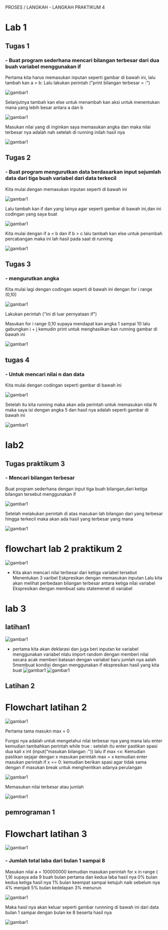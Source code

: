 PROSES / LANGKAH - LANGKAH PRAKTIKUM 4

# Lab 1
## Tugas 1

### - Buat program sederhana mencari bilangan terbesar dari dua buah variabel menggunakan if

Pertama kita harus memasukan inputan  seperti gambar di bawah ini, lalu tambah kan a > b: 
Lalu lakukan perintah ("print bilangan terbesar = :") 

![gambar1](gambar/Gambar1.jpeg)

Selanjutnya tambah kan else untuk menambah kan aksi untuk menentukan mana yang lebih besar antara a dan b

![gambar1](gambar/Gambar2.jpeg)


Masukan nilai yang di inginkan saya memasukan angka dan maka nilai terbesar nya adalah nah setelah di running inilah hasil nya

![gambar1](gambar/Gambar6.jpeg)


##  Tugas 2


### - Buat program mengurutkan data berdasarkan input sejumlah data dari tiga buah variabel dari data terkecil

Kita mulai dengan memasukan inputan seperti di bawah ini

![gambar1](gambar/Gambar3.jpeg)

Lalu tambah kan if dan yang lainya agar seperti gambar di bawah ini,dan ini codingan yang saya buat

![gambar1](gambar/Gambar4.jpeg)

Kita mulai dengan if a < b dan if b > c lalu tambah kan else untuk penambah percabangan maka ini lah hasil pada saat di running

![gambar1](gambar/Gambar5.jpeg)

## Tugas 3

### -  mengurutkan angka 

Kita mulai lagi dengan codingan seperti di bawah ini dengan for i range (0,10)

![gambar1](gambar/Gambar7.jpeg)

Lakukan perintah ("ini di luar pernyataan if")

Masukan for i range 0,10 supaya mendapat kan angka 1 sampai 10 lalu gabungkan i + j kemudin print untuk menghasilkan kan running gambar di bawah ini

![gambar1](gambar/Gambar8.jpeg)

## tugas 4

### - Untuk mencari nilai n dan data 

Kita mulai dengan codingan seperti gambar di bawah ini 

![gambar1](gambar/GAMBAR8A.png)

Setelah itu kita running maka akan ada perintah untuk memasukan nilai N maka saya isi dengan angka 5 dan hasil nya adalah seperti gambar di bawah ini

![gambar1](gambar/GAMBAR9A.png)

# lab2
## Tugas praktikum 3

### - Mencari bilangan terbesar

Buat program sederhana dengan input tiga buah bilangan,dari ketiga bilangan tersebut menggunakan if

![gambar1](gambar/GAMBAR21A.png)

Setelah melakukan perintah di atas masukan lah bilangan dari yang terbesar hingga terkecil maka akan ada hasil yang terbesar yang mana

![gambar1](gambar/GAMBAR20A.png)

# flowchart lab 2 praktikum 2

![gambar1](gambar/GAMBAR20A.png)

- Kita akan mencari nilai terbesar dari ketiga variabel tersebut Menentukan 3 varibel Eskpresikan dengan memasukan inputan Lalu kita akan melihat perbedaan bilangan terbesar antara ketiga nilai variabel Ekspresikan dengan membuat satu statemenet di variabel 

# lab 3
## latihan1 

![gambar1](gambar/GAMBAR20A.png)

- pertama kita akan deklarasi dan juga beri inputan ke variabel menggunakan variabel nlalu import random dengan memberi nilai secara acak  memberi batasan dengan variabel baru jumlah nya aalah 5membuat kondisi dengan menggunakan if ekspresikan hasil yang kita buat
![gambar1](gambar/GAMBAR8A.png)
![gambar1](gambar/GAMBAR9A.png)

## Latihan 2
# Flowchart latihan 2 

![gambar1](gambar/GAMBAR20A.png)


Pertama tama masukn max = 0

Fungsi nya adalah untuk mengetahui nilai terbesar nya yang mana lalu enter kemudian tambahkan perintah while true  : setelah itu enter pastikan spasi dua kali x int (input("masukan bilangan :")) lalu if max <x: 
Kemudian pastikan sejajar dengan x masukan perintah max = x kemudian enter masukan perintah if x == 0: kemudian berikan spasi agar tidak sama dengan if masukan break untuk menghentikan adanya perulangan  

 ![gambar1](gambar/GAMBAR12A.png)

Memasukan nilai terbesar atau jumlah 

![gambar1](gambar/GAMBAR13A.png)

## pemrograman 1

# Flowchart latihan 3

![gambar1](gambar/GAMBAR13A.png)

### - Jumlah total laba dari bulan 1 sampai 8

Masukan nilai a = 100000000 kemudian masukan perintah for x in range ( 1,9) supaya ada 9 buah bulan pertama dan kedua laba hasil nya 0% bulan kedua ketiga hasil nya 1% bulan keempat sampai ketujuh naik sebelum nya 4% menjadi 5% bulan kedelapan 3% menurun 

![gambar1](gambar/GAMBAR14A.png)

Maka hasil nya akan keluar seperti gambar runnning di bawah ini dari data bulan 1 sampai dengan bulan ke 8 beserta hasil nya 

![gambar1](gambar/GAMBAR15A.png)
